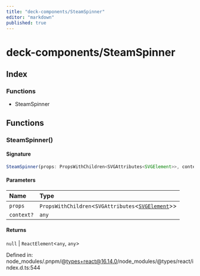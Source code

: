 ```yaml
---
title: "deck-components/SteamSpinner"
editor: "markdown"
published: true
---
```


# deck-components/SteamSpinner

## Index

### Functions

- SteamSpinner

## Functions

### SteamSpinner()

#### Signature

```ts
SteamSpinner(props: PropsWithChildren<SVGAttributes<SVGElement>>, context?: any): null | ReactElement<any, any>;
```

#### Parameters

| Name | Type |
| :------ | :------ |
| `props` | `PropsWithChildren`\<`SVGAttributes`\<[`SVGElement`]( https://developer.mozilla.org/en-US/docs/Web/API/SVGElement )\>\> |
| `context?` | `any` |

#### Returns

`null` \| `ReactElement`\<`any`, `any`\>

Defined in:  node\_modules/.pnpm/@types+react@16.14.0/node\_modules/@types/react/index.d.ts:544
